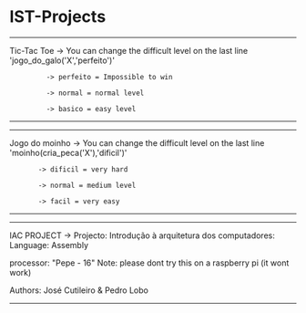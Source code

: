 # IST-Projects

***********************************************************************************************************************************************************************************
Tic-Tac Toe -> You can change the difficult level on the last line 'jogo_do_galo('X','perfeito')'

             -> perfeito = Impossible to win

             -> normal = normal level
                                                                                                  
             -> basico = easy level
                                                                                                  
***********************************************************************************************************************************************************************************
                                                                                                  

*********************************************************************************************************************************************************************************** 
Jogo do moinho -> You can change the difficult level on the last line 'moinho(cria_peca('X'),'dificil')'

           -> dificil = very hard

           -> normal = medium level
                                                                                                         
           -> facil = very easy
                                                                                                         
***********************************************************************************************************************************************************************************


*********************************************************************************************************************************************************************************

IAC PROJECT -> Projecto: Introdução à arquitetura dos computadores: Language: Assembly

processor: "Pepe - 16" 
Note: please dont try this on a raspberry pi (it wont work)

Authors: José Cutileiro & Pedro Lobo

*********************************************************************************************************************************************************************************


